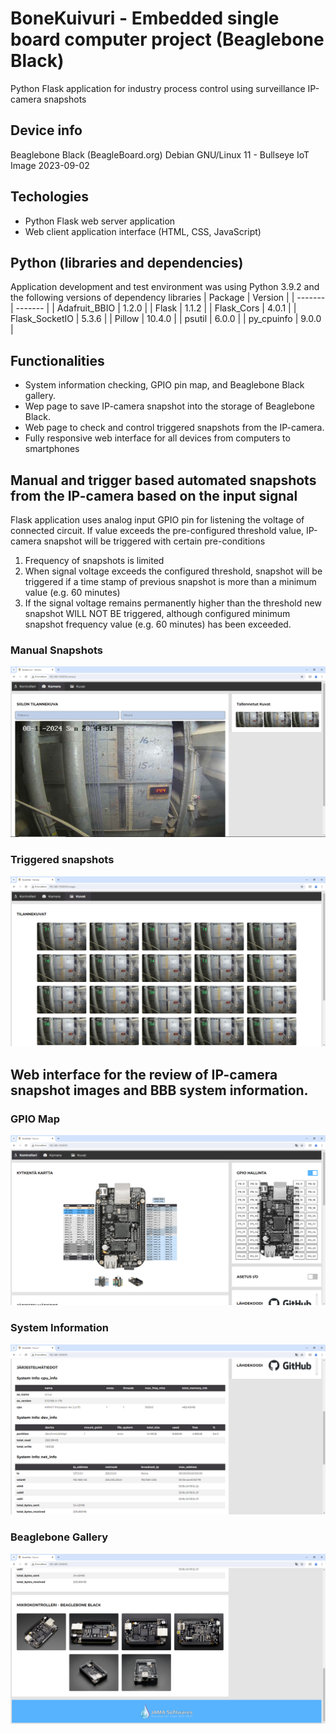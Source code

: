 # BoneKuivuri - Embedded single board computer project (Beaglebone Black)

Python Flask application for industry process control using surveillance IP-camera snapshots

## Device info
Beaglebone Black (BeagleBoard.org)
Debian GNU/Linux 11 - Bullseye IoT Image 2023-09-02

## Techologies
- Python Flask web server application
- Web client application interface (HTML, CSS, JavaScript)

## Python (libraries and dependencies)
Application development and test environment was using 
Python 3.9.2
and the following versions of dependency libraries
| Package | Version |
| ------- | ------- |
| Adafruit_BBIO | 1.2.0 |
| Flask | 1.1.2 |
| Flask_Cors | 4.0.1 |
| Flask_SocketIO | 5.3.6 |
| Pillow | 10.4.0 |
| psutil | 6.0.0 |
| py_cpuinfo | 9.0.0 |


## Functionalities
- System information checking, GPIO pin map, and Beaglebone Black gallery.
- Wep page to save IP-camera snapshot into the storage of Beaglebone Black.
- Web page to check and control triggered snapshots from the IP-camera.
- Fully responsive web interface for all devices from computers to smartphones

## Manual and trigger based automated snapshots from the IP-camera based on the input signal
Flask application uses analog input GPIO pin for listening the voltage of connected circuit.
If value exceeds the pre-configured threshold value, IP-camera snapshot will be triggered with certain pre-conditions
1. Frequency of snapshots is limited
2. When signal voltage exceeds the configured threshold, snapshot will be triggered if a time stamp of previous snapshot is more than a minimum value (e.g. 60 minutes)
3. If the signal voltage remains permanently higher than the threshold new snapshot WILL NOT BE triggered, although configured minimum snapshot frequency value (e.g. 60 minutes) has been exceeded.

### Manual Snapshots
![Manual Snapshots](https://github.com/JAMASoftwares/BoneKuivuri/blob/main/screenshots/BoneKuivuri_ManualSnapshots.PNG?raw=true)
### Triggered snapshots
![Triggered snapshots](https://github.com/JAMASoftwares/BoneKuivuri/blob/main/screenshots/BoneKuivuri_TriggeredSnapshots.PNG?raw=true)
   
## Web interface for the review of IP-camera snapshot images and BBB system information.
### GPIO Map
![GPIO Map](https://github.com/JAMASoftwares/BoneKuivuri/blob/main/screenshots/BoneKuivuri_PinMap.PNG?raw=true)
### System Information
![System Information](https://github.com/JAMASoftwares/BoneKuivuri/blob/main/screenshots/BoneKuivuri_SystemInfo.PNG?raw=true)
### Beaglebone Gallery
![Beaglebone Gallery](https://github.com/JAMASoftwares/BoneKuivuri/blob/main/screenshots/BoneKuivuri_BBBGallery.PNG?raw=true)
